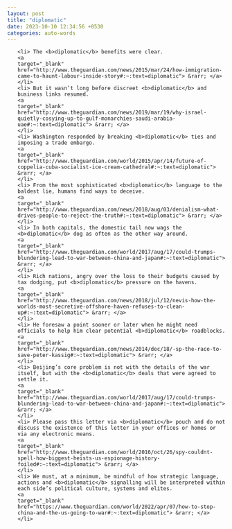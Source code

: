 ```yaml
---
layout: post
title: "diplomatic"
date: 2023-10-10 12:34:56 +0530
categories: auto-words
---
```

<ol>

    <li> The <b>diplomatic</b> benefits were clear.
    <a 
    target="_blank" 
    href="http://www.theguardian.com/news/2015/mar/24/how-immigration-came-to-haunt-labour-inside-story#:~:text=diplomatic"> &rarr; </a>
    </li>
    <li> But it wasn’t long before discreet <b>diplomatic</b> and business links resumed.
    <a 
    target="_blank" 
    href="http://www.theguardian.com/news/2019/mar/19/why-israel-quietly-cosying-up-to-gulf-monarchies-saudi-arabia-uae#:~:text=diplomatic"> &rarr; </a>
    </li>
    <li> Washington responded by breaking <b>diplomatic</b> ties and imposing a trade embargo.
    <a 
    target="_blank" 
    href="http://www.theguardian.com/world/2015/apr/14/future-of-coppelia-cuba-socialist-ice-cream-cathedral#:~:text=diplomatic"> &rarr; </a>
    </li>
    <li> From the most sophisticated <b>diplomatic</b> language to the baldest lie, humans find ways to deceive.
    <a 
    target="_blank" 
    href="http://www.theguardian.com/news/2018/aug/03/denialism-what-drives-people-to-reject-the-truth#:~:text=diplomatic"> &rarr; </a>
    </li>
    <li> In both capitals, the domestic tail now wags the <b>diplomatic</b> dog as often as the other way around.
    <a 
    target="_blank" 
    href="http://www.theguardian.com/world/2017/aug/17/could-trumps-blundering-lead-to-war-between-china-and-japan#:~:text=diplomatic"> &rarr; </a>
    </li>
    <li> Rich nations, angry over the loss to their budgets caused by tax dodging, put <b>diplomatic</b> pressure on the havens.
    <a 
    target="_blank" 
    href="http://www.theguardian.com/news/2018/jul/12/nevis-how-the-worlds-most-secretive-offshore-haven-refuses-to-clean-up#:~:text=diplomatic"> &rarr; </a>
    </li>
    <li> He foresaw a point sooner or later when he might need officials to help him clear potential <b>diplomatic</b> roadblocks.
    <a 
    target="_blank" 
    href="http://www.theguardian.com/news/2014/dec/18/-sp-the-race-to-save-peter-kassig#:~:text=diplomatic"> &rarr; </a>
    </li>
    <li> Beijing’s core problem is not with the details of the war itself, but with the <b>diplomatic</b> deals that were agreed to settle it.
    <a 
    target="_blank" 
    href="http://www.theguardian.com/world/2017/aug/17/could-trumps-blundering-lead-to-war-between-china-and-japan#:~:text=diplomatic"> &rarr; </a>
    </li>
    <li> Please pass this letter via <b>diplomatic</b> pouch and do not discuss the existence of this letter in your offices or homes or via any electronic means.
    <a 
    target="_blank" 
    href="http://www.theguardian.com/world/2016/oct/26/spy-couldnt-spell-how-biggest-heists-us-espionage-history-foiled#:~:text=diplomatic"> &rarr; </a>
    </li>
    <li> We must, at a minimum, be mindful of how strategic language, actions and <b>diplomatic</b> signalling will be interpreted within each side’s political culture, systems and elites.
    <a 
    target="_blank" 
    href="https://www.theguardian.com/world/2022/apr/07/how-to-stop-china-and-the-us-going-to-war#:~:text=diplomatic"> &rarr; </a>
    </li>